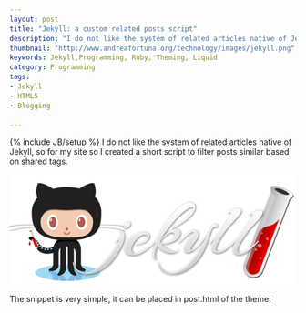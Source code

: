 ```yaml
---
layout: post
title: "Jekyll: a custom related posts script"
description: "I do not like the system of related articles native of Jekyll, so for my site so I created a short script to filter posts similar based on shared tags."
thumbnail: "http://www.andreafortuna.org/technology/images/jekyll.png"
keywords: Jekyll,Programming, Ruby, Theming, Liquid
category: Programming
tags: 
- Jekyll
- HTML5
- Blogging

---
```

{% include JB/setup %}
I do not like the system of related articles native of Jekyll, so for my site so I created a short script to filter posts similar based on shared tags.

![Jekyll](/technology/images/jekyll.png)

The snippet is very simple, it can be placed in post.html of the theme:

<script src="https://gist.github.com/andreafortuna/31152c34cf6077d3699f.js"></script>

